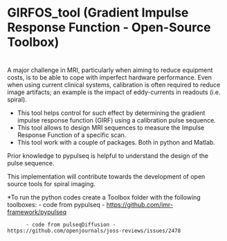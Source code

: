 # GIRFOS_tool  (Gradient Impulse Response Function - Open-Source Toolbox)
# 

A major challenge in MRI, particularly when aiming to reduce equipment costs, is to be able to cope with imperfect hardware performance. Even when using current clinical systems, calibration is often required to reduce image artifacts; an example is the impact of eddy-currents in readouts (i.e. spiral). 

- This tool helps control for such effect by determining the gradient impulse response function (GIRF) using a calibration pulse sequence.
- This tool allows to design MRI sequences to measure the Impulse Response Function of a specific scan.
- This tool work with a couple of packages. Both in python and Matlab.

Prior knowledge to pypulseq is helpful to understand the design of the pulse sequence.

This implementation will contribute towards the development of open source tools for spiral imaging.

*To run the python codes create a Toolbox folder with the following toolboxes:
          - code from pypulseq - https://github.com/imr-framework/pypulseq
          
          - code from pulseqDiffusion - https://github.com/openjournals/joss-reviews/issues/2478
